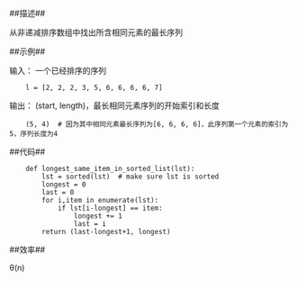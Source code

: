 ##描述##

从非递减排序数组中找出所含相同元素的最长序列

##示例##

输入： 一个已经排序的序列

        l = [2, 2, 2, 3, 5, 6, 6, 6, 6, 7]

输出： (start, length)，最长相同元素序列的开始索引和长度

        (5, 4)  # 因为其中相同元素最长序列为[6, 6, 6, 6]，此序列第一个元素的索引为5，序列长度为4

##代码##

        def longest_same_item_in_sorted_list(lst):
            lst = sorted(lst)  # make sure lst is sorted
            longest = 0
            last = 0
            for i,item in enumerate(lst):
                if lst[i-longest] == item:
                    longest += 1
                    last = i
            return (last-longest+1, longest)

##效率##

&theta;(n)
